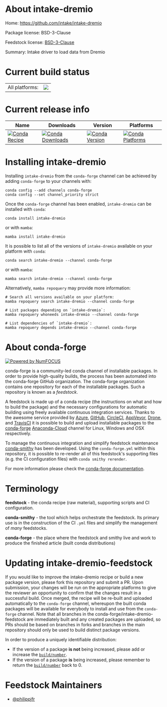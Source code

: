 About intake-dremio
===================

Home: https://github.com/intake/intake-dremio

Package license: BSD-3-Clause

Feedstock license: [BSD-3-Clause](https://github.com/conda-forge/intake-dremio-feedstock/blob/main/LICENSE.txt)

Summary: Intake driver to load data from Dremio

Current build status
====================


<table><tr><td>All platforms:</td>
    <td>
      <a href="https://dev.azure.com/conda-forge/feedstock-builds/_build/latest?definitionId=16313&branchName=main">
        <img src="https://dev.azure.com/conda-forge/feedstock-builds/_apis/build/status/intake-dremio-feedstock?branchName=main">
      </a>
    </td>
  </tr>
</table>

Current release info
====================

| Name | Downloads | Version | Platforms |
| --- | --- | --- | --- |
| [![Conda Recipe](https://img.shields.io/badge/recipe-intake--dremio-green.svg)](https://anaconda.org/conda-forge/intake-dremio) | [![Conda Downloads](https://img.shields.io/conda/dn/conda-forge/intake-dremio.svg)](https://anaconda.org/conda-forge/intake-dremio) | [![Conda Version](https://img.shields.io/conda/vn/conda-forge/intake-dremio.svg)](https://anaconda.org/conda-forge/intake-dremio) | [![Conda Platforms](https://img.shields.io/conda/pn/conda-forge/intake-dremio.svg)](https://anaconda.org/conda-forge/intake-dremio) |

Installing intake-dremio
========================

Installing `intake-dremio` from the `conda-forge` channel can be achieved by adding `conda-forge` to your channels with:

```
conda config --add channels conda-forge
conda config --set channel_priority strict
```

Once the `conda-forge` channel has been enabled, `intake-dremio` can be installed with `conda`:

```
conda install intake-dremio
```

or with `mamba`:

```
mamba install intake-dremio
```

It is possible to list all of the versions of `intake-dremio` available on your platform with `conda`:

```
conda search intake-dremio --channel conda-forge
```

or with `mamba`:

```
mamba search intake-dremio --channel conda-forge
```

Alternatively, `mamba repoquery` may provide more information:

```
# Search all versions available on your platform:
mamba repoquery search intake-dremio --channel conda-forge

# List packages depending on `intake-dremio`:
mamba repoquery whoneeds intake-dremio --channel conda-forge

# List dependencies of `intake-dremio`:
mamba repoquery depends intake-dremio --channel conda-forge
```


About conda-forge
=================

[![Powered by
NumFOCUS](https://img.shields.io/badge/powered%20by-NumFOCUS-orange.svg?style=flat&colorA=E1523D&colorB=007D8A)](https://numfocus.org)

conda-forge is a community-led conda channel of installable packages.
In order to provide high-quality builds, the process has been automated into the
conda-forge GitHub organization. The conda-forge organization contains one repository
for each of the installable packages. Such a repository is known as a *feedstock*.

A feedstock is made up of a conda recipe (the instructions on what and how to build
the package) and the necessary configurations for automatic building using freely
available continuous integration services. Thanks to the awesome service provided by
[Azure](https://azure.microsoft.com/en-us/services/devops/), [GitHub](https://github.com/),
[CircleCI](https://circleci.com/), [AppVeyor](https://www.appveyor.com/),
[Drone](https://cloud.drone.io/welcome), and [TravisCI](https://travis-ci.com/)
it is possible to build and upload installable packages to the
[conda-forge](https://anaconda.org/conda-forge) [Anaconda-Cloud](https://anaconda.org/)
channel for Linux, Windows and OSX respectively.

To manage the continuous integration and simplify feedstock maintenance
[conda-smithy](https://github.com/conda-forge/conda-smithy) has been developed.
Using the ``conda-forge.yml`` within this repository, it is possible to re-render all of
this feedstock's supporting files (e.g. the CI configuration files) with ``conda smithy rerender``.

For more information please check the [conda-forge documentation](https://conda-forge.org/docs/).

Terminology
===========

**feedstock** - the conda recipe (raw material), supporting scripts and CI configuration.

**conda-smithy** - the tool which helps orchestrate the feedstock.
                   Its primary use is in the construction of the CI ``.yml`` files
                   and simplify the management of *many* feedstocks.

**conda-forge** - the place where the feedstock and smithy live and work to
                  produce the finished article (built conda distributions)


Updating intake-dremio-feedstock
================================

If you would like to improve the intake-dremio recipe or build a new
package version, please fork this repository and submit a PR. Upon submission,
your changes will be run on the appropriate platforms to give the reviewer an
opportunity to confirm that the changes result in a successful build. Once
merged, the recipe will be re-built and uploaded automatically to the
`conda-forge` channel, whereupon the built conda packages will be available for
everybody to install and use from the `conda-forge` channel.
Note that all branches in the conda-forge/intake-dremio-feedstock are
immediately built and any created packages are uploaded, so PRs should be based
on branches in forks and branches in the main repository should only be used to
build distinct package versions.

In order to produce a uniquely identifiable distribution:
 * If the version of a package **is not** being increased, please add or increase
   the [``build/number``](https://docs.conda.io/projects/conda-build/en/latest/resources/define-metadata.html#build-number-and-string).
 * If the version of a package **is** being increased, please remember to return
   the [``build/number``](https://docs.conda.io/projects/conda-build/en/latest/resources/define-metadata.html#build-number-and-string)
   back to 0.

Feedstock Maintainers
=====================

* [@philippjfr](https://github.com/philippjfr/)

